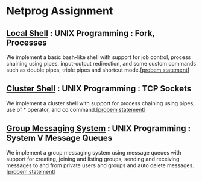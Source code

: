 # Netprog Assignment

## [Local Shell](https://github.com/nayan2000/netprog-assignment/tree/main/P1) : UNIX Programming : Fork, Processes

We implement a basic bash-like shell with support for job control, process chaining using pipes, input-output redirection, and some custom commands such as double pipes, triple pipes and shortcut mode.[[probem statement](https://github.com/nayan2000/netprog-assignment/blob/main/202_NP_Assignment1_1.pdf)]

## [Cluster Shell](https://github.com/nayan2000/netprog-assignment/tree/main/P2) : UNIX Programming : TCP Sockets

We implement a cluster shell with support for process chaining using pipes, use of * operator, and cd command.[[probem statement](https://github.com/nayan2000/netprog-assignment/blob/main/202_NP_Assignment1_1.pdf)]

## [Group Messaging System](https://github.com/nayan2000/netprog-assignment/tree/main/P3) : UNIX Programming : System V Message Queues

We implement a group messaging system using message queues with support for creating, joining and listing groups, sending and receiving  messages to and from private users and groups and auto delete messages.[[probem statement](https://github.com/nayan2000/netprog-assignment/blob/main/202_NP_Assignment1_1.pdf)]
